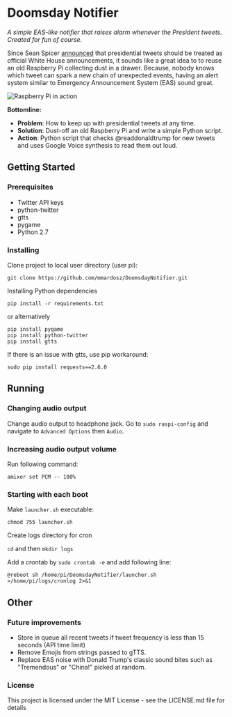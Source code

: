 # Doomsday Notifier #
_A simple EAS-like notifier that raises alarm whenever the President tweets. Created for fun of course._

Since Sean Spicer [announced](http://www.newsweek.com/trump-tweets-spicer-official-statements-621919) that presidential tweets should be treated as official White House announcements, it sounds like a great idea to to reuse an old Raspberry Pi collecting dust in a drawer. Because, nobody knows which tweet can spark a new chain of unexpected events, having an alert system similar to Emergency Announcement System (EAS) sound great.

![Raspberry Pi in action](https://mardosz.com/git/DoomsdayNotifier/DN_01.jpg)

**Bottomline:**
* **Problem**: How to keep up with presidential tweets at any time.
* **Solution**: Dust-off an old Raspberry Pi and write a simple Python script.
* **Action**: Python script that checks @readdonaldtrump for new tweets and uses Google Voice synthesis to read them out loud.

## Getting Started ##

### Prerequisites ### 

- Twitter API keys
- python-twitter
- gtts
- pygame
- Python 2.7

### Installing ### 

Clone project to local user directory (user pi):

```
git clone https://github.com/mmardosz/DoomsdayNotifier.git
```

Installing Python dependencies

```
pip install -r requirements.txt
```

or alternatively

```
pip install pygame
pip install python-twitter
pip install gtts
```

If there is an issue with gtts, use pip workaround:
```
sudo pip install requests==2.6.0
```

## Running ##

### Changing audio output ### 

Change audio output to headphone jack. Go to ```sudo raspi-config``` and navigate to ```Advanced Options``` then ```Audio```.

### Increasing audio output volume ### 

Run following command:

```amixer set PCM -- 100%```

### Starting with each boot ### 

Make ```launcher.sh``` executable:

```
chmod 755 launcher.sh
```

Create logs directory for cron

```cd``` and then ```mkdir logs```

Add a crontab by ```sudo crontab -e``` and add following line:

```
@reboot sh /home/pi/DoomsdayNotifier/launcher.sh >/home/pi/logs/cronlog 2>&1
```

## Other ##

### Future improvements ### 

- Store in queue all recent tweets if tweet frequency is less than 15 seconds (API time limit)
- Remove Emojis from strings passed to gTTS.
- Replace EAS noise with Donald Trump's classic sound bites such as "Tremendous" or "China!" picked at random.

### License ###
This project is licensed under the MIT License - see the LICENSE.md file for details




